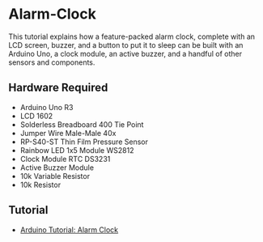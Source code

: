# Alarm-Clock
This tutorial explains how a feature-packed alarm clock, complete with an LCD screen, buzzer, and a button to put it to sleep can be built with an Arduino Uno, a clock module, an active buzzer, and a handful of other sensors and components.

## Hardware Required
- Arduino Uno R3
- LCD 1602
- Solderless Breadboard 400 Tie Point
- Jumper Wire Male-Male 40x
- RP-S40-ST Thin Film Pressure Sensor
- Rainbow LED 1x5 Module WS2812
- Clock Module RTC DS3231
- Active Buzzer Module
- 10k Variable Resistor
- 10k Resistor

## Tutorial
- [Arduino Tutorial: Alarm Clock](https://www.kuriosity.sg/pages/arduino-tutorial-alarm-clock)

